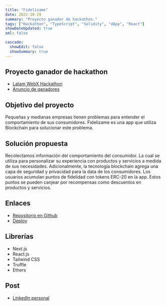 ```yaml
---
title: "Fidelízame"
date: 2022-10-29
summary: "Proyecto ganador de hackathon."
tags: ["Hackathon", "TypeScript", "Solidity", "dApp", "React"]
showDateUpdated: true
xml: false

cascade:
  showEdit: false
  showSummary: true
---
```


## Proyecto ganador de hackathon
- [Latam WebX Hackathon](https://www.andinodao.org/hackathon)
- [Anuncio de ganadores](https://twitter.com/andinodao/status/1586847043326132224)

## Objetivo del proyecto
Pequeñas y medianas empresas tienen problemas para entender el comportamiento de sus consumidores. Fidelizame es una app que utiliza Blockchain para solucionar este problema.

## Solución propuesta
Recolectamos información del comportamiento del consumidor. La cual se utiliza para personalizar su experiencia con productos y servicios a medida de sus necesidades. Adicionalmente, la tecnología blockchain agrega una capa de seguridad y privacidad para la data de los consumidores. Los usuarios acumulan puntos de fidelidad con tokens ERC-20 en la app. Estos puntos se pueden canjear por recompensas como descuentos en productos y servicios.

## Enlaces
- [Repositorio en Github](https://github.com/MarvoloV/fidelizame-app)
- [Deploy](https://fidelizame.vercel.app/)

## Librerías
- Next.js
- React.js
- Tailwind CSS
- Truffle
- Ethers

## Post
- [LinkedIn personal](https://www.linkedin.com/posts/miguel1man_hackathon-blockchain-tecnologaeda-activity-6993980785577885696-bws-?utm_source=share&utm_medium=member_desktop)

